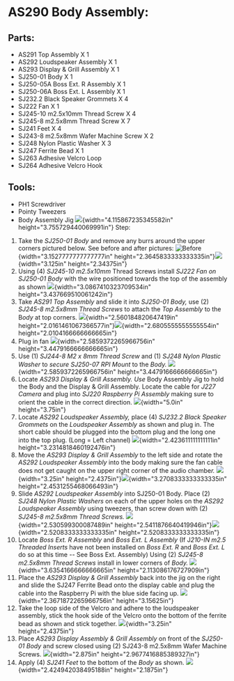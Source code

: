# AS290 Body Assembly:
## Parts: 
-   AS291 Top Assembly X 1
-   AS292 Loudspeaker Assembly X 1
-   AS293 Display & Grill Assembly X 1
-   SJ250-01 Body X 1
-   SJ250-05A Boss Ext. R Assembly X 1
-   SJ250-06A Boss Ext. L Assembly X 1
-   SJ232.2 Black Speaker Grommets X 4
-   SJ222 Fan X 1
-   SJ245-10 m2.5x10mm Thread Screw X 4
-   SJ245-8 m2.5x8mm Thread Screw X 7
-   SJ241 Feet X 4
-   SJ243-8 m2.5x8mm Wafer Machine Screw X 2
-   SJ248 Nylon Plastic Washer X 3
-   SJ247 Ferrite Bead X 1
-   SJ263 Adhesive Velcro Loop
-   SJ264 Adhesive Velcro Hook
## Tools: 
-   PH1 Screwdriver
-   Pointy Tweezers
-   Body Assembly Jig
![](./images/body01.jpeg){width="4.115867235345582in"
height="3.755729440069991in"}
Step:
1.  Take the *SJ250-01 Body* and remove any burrs around the upper
    corners pictured below. See before and after pictures:
![](./images/body02.jpeg "Before"){width="3.1527777777777777in"
height="2.3645833333333335in"}![](./images/body03.jpeg){width="3.125in"
height="2.34375in"}
2.  Using (4) *SJ245-10 m2.5x10mm* Thread Screws install *SJ222 Fan on
    SJ250-01 Body* with the wire positioned towards the top of the
    assembly as shown
![](./images/body04.jpeg){width="3.0867410323709534in"
height="3.437669510061242in"}
3.  Take *AS291 Top Assembly* and slide it into *SJ250-01 Body,* use (2)
    *SJ245-8 m2.5x8mm Thread Screws* to attach the *Top Assembly* to the
    B*ody* at top corners.
![](./images/body05.jpeg){width="2.560184820647419in"
height="2.0161461067366577in"}![](./images/body06.jpeg){width="2.6805555555555554in"
height="2.0104166666666665in"}
4.  Plug in fan
![](./images/body07.jpeg){width="2.5859372265966756in"
height="3.4479166666666665in"}
5.  Use (1) *SJ244-8 M2 x 8mm Thread Screw* and (1) *SJ248 Nylon Plastic
    Washer* to *secure SJ250-07 RPI Mount* to the *Body.*
![](./images/body08.jpeg){width="2.5859372265966756in"
height="3.4479166666666665in"}
6.  Locate *AS293 Display & Grill Assembly. Use* Body Assembly Jig to
    hold the Body and the Display & Grill Assembly. Locate the cable for
    *J227 Camera* and plug into *SJ220 Raspberry Pi Assembly* making
    sure to orient the cable in the correct direction.
![](./images/body09.jpeg){width="5.0in" height="3.75in"}
7.  Locate *AS292 Loudspeaker Assembly,* place (4) *SJ232.2 Black
    Speaker Grommets* on the *Loudspeaker Assembly* as shown and plug
    in. The short cable should be plugged into the bottom plug and the
    long one into the top plug. (Long = Left channel)
![](./images/body10.jpeg){width="2.423611111111111in"
height="3.2314818460192476in"}
8.  Move the *AS293 Display & Grill Assembly* to the left side and
    rotate the *AS292 Loudspeaker Assembly* into the body making sure
    the fan cable does not get caught on the upper right corner of the
    audio chambe*r.*
![](./images/body11.jpeg){width="3.25in"
height="2.4375in"}![](./images/body12.jpeg){width="3.2708333333333335in"
height="2.4531255468066493in"}
9.  Slide *AS292 Loudspeaker Assembly* into SJ250-01 Body. Place (2)
    *SJ248 Nylon Plastic Washers* on each of the upper holes on the
    *AS292 Loudspeaker Assembly* using tweezers, than screw down
    with (2) *SJ245-8 m2.5x8mm Thread Screws.*
![](./images/body13.jpeg){width="2.530599300087489in"
height="2.5411876640419946in"}![](./images/body14.jpeg){width="2.5208333333333335in"
height="2.5208333333333335in"}
10. Locate *Boss Ext. R Assembly* and *Boss Ext. L Assembly* (If
    J*210-IN m2.5 Threaded Inserts* have not been installed on *Boss
    Ext. R* and *Boss Ext. L* do so at this time *--* See Boss Ext.
    Assembly) Using (2) *SJ245-8 m2.5x8mm Thread Screws* install in
    lower corners of *Body.*
![](./images/body15.jpeg){width="3.6354166666666665in"
height="2.113086176727909in"}
11. Place the *AS293 Display & Grill Assembly* back into the jig on the
    right and slide the SJ247 Ferrite Bead onto the display cable and
    plug the cable into the Raspberry Pi with the blue side facing up.
![](./images/body16.jpeg){width="2.3671872265966756in"
height="3.15625in"}
12. Take the loop side of the Velcro and adhere to the loudspeaker
    assembly, stick the hook side of the Velcro onto the bottom of the
    ferrite bead as shown and stick together.
![](./images/body17.jpeg){width="3.25in" height="2.4375in"}
13. Place *AS293 Display Assembly & Grill Assembly* on front of the
    *SJ250-01 Body* and screw closed using (2) SJ243-8 m2.5x8mm Wafer
    Machine Screws.
![](./images/body18.jpeg){width="2.875in"
height="2.9677416885389327in"}
14. Apply (4) *SJ241 Feet* to the bottom of the *Body* as shown.
![](./images/body19.jpeg){width="2.424942038495188in"
height="2.1875in"}
